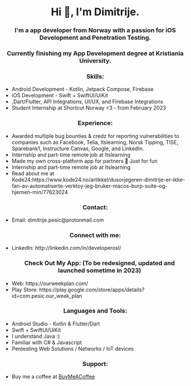<h1 align="center">Hi 👋, I'm Dimitrije.</h1>
<h3 align="center">I'm a app developer from Norway with a passion for iOS Development and Penetration Testing.</h3>
<h3 align="center">Currently finishing my App Development degree at Kristiania University.</h3>
<h3 align="center">Skills:</h3>
<ul>
    <li>Android Development - Kotlin, Jetpack Compose, Firebase</li>
     <li>iOS Development - Swift + SwiftUI/UiKit</li>
    <li>,Dart/Flutter, API Integrations, UI/UX, and Firebase Integrations</li>
    <li> Student Internship at Shortcut Norway <3 - from February 2023</li>
</ul>
<h3 align="center">Experience:</h3>
<ul>
    <li>Awarded multiple bug bounties & credz for reporting vulnerabilities to companies such as Facebook, Telia, Itslearning, Norsk Tipping, TISE, Sparebank1, Instructure Canvas, Google, and LinkedIn.</li>
    <li>Internship and part-time remote job at Itslearning</li>
 <li>Made my own cross-platform app for partners 💙 Just for fun</li>
 <li>Internship and part-time remote job at Itslearning</li>
 <li>Read about me at Kode24:https://www.kode24.no/artikkel/dusorjegeren-dimitrije-er-ikke-fan-av-automatiserte-verktoy-jeg-bruker-macos-burp-suite-og-hjernen-min/77623024</li>
</ul>
<h3 align="center">Contact:</h3>
<ul>
    <li>Email: dimitrije.pesic@protonmail.com</li>
</ul>
<h3 align="center">Connect with me:</h3>
<ul>
    <li>LinkedIn: http://linkedin.com/in/developerosl/</li>
 <h3 align="center">Check Out My App: (To be redesigned, updated and launched sometime in 2023)</h3>
 <li>Web: https://ourweekplan.com/</li>
 <li>Play Store: https://play.google.com/store/apps/details?id=com.pesic.our_week_plan</li>
</ul>
<h3 align="center">Languages and Tools:</h3>
<ul>
    <li>Android Studio - Kotlin & Flutter/Dart</li>
    <li>Swift + SwiftUI/UiKit</li>
    <li>I understand Java :)</li>
    <li>Familiar with C# & Javascript</li>
    <li>Pentesting Web Solutions / Networks / IoT devices</li>
</ul>
<h3 align="center">Support:</h3>
<ul>
    <li>Buy me a coffee at <a href="https://www.buymeacoffee.com/ektemfg">BuyMeACoffee</a></li>
</ul>

